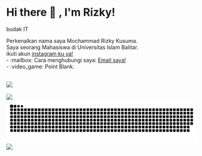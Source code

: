 # <summary><strong>Hi there :wave: , I'm Rizky!</strong></summary>
budak IT
<p>
    Perkenalkan nama saya Mochammad Rizky Kusuma. </br>
    Saya seorang Mahasiswa di Universitas Islam Balitar. </br>
    ikuti akun <a href="https://www.instagram.com/ndoksskuy.id">instagram ku ya!</a>  </br>
    - :mailbox: Cara menghubungi saya: <a href="mailto:m.riskykusuma00@gmail.com">Email saya!</a>  </br>
    - :video_game: Point Blank. </br>
</p> 
<p> </br>
    <img src="https://img.shields.io/badge/Text%20Editor-Visual%20Studio%20Code-blue?&logo=visual%20studio%20code&logoColor=blue" />
</p>

<!--horizontal divider(gradiant)-->
<img src="https://user-images.githubusercontent.com/73097560/115834477-dbab4500-a447-11eb-908a-139a6edaec5c.gif">


<!--- snake -->
<div align="center">
  <a href="https://1999azzar.github.io/1999AZZAR/">
    <img src="https://github.com/1999AZZAR/1999AZZAR/blob/readme/resources/img/grid-snake.svg" alt="snake">
  </a>
</div>

<!--horizontal divider(gradiant)-->
<img src="https://user-images.githubusercontent.com/73097560/115834477-dbab4500-a447-11eb-908a-139a6edaec5c.gif">


